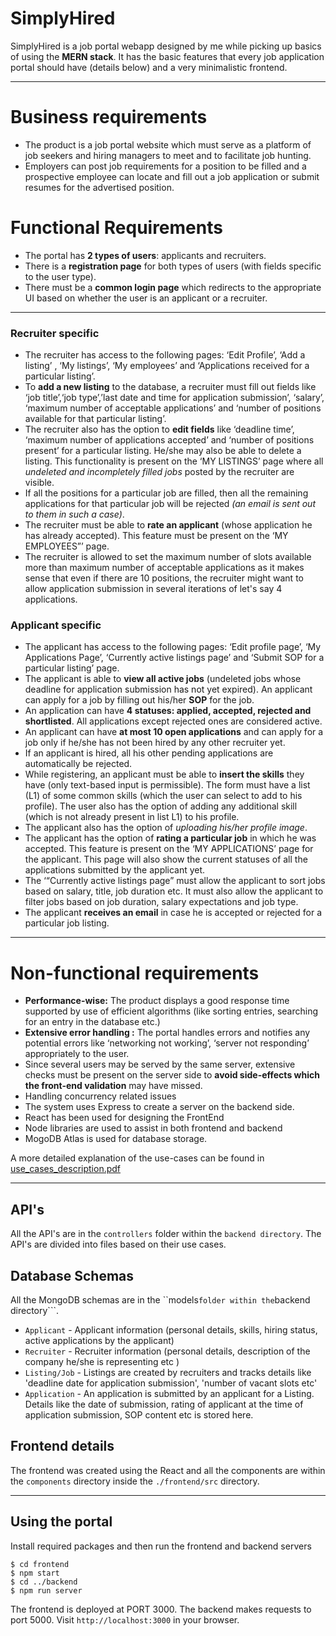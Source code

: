# SimplyHired 
SimplyHired is a job portal webapp designed by me while picking up basics of using the **MERN stack**.
It has the basic features that every job application portal should have (details below) and a very minimalistic frontend.
<hr/>

# **Business requirements**

- The product is a job portal website which must serve as a platform of job seekers and hiring managers to meet and to facilitate job hunting.
- Employers can post job requirements for a position to be filled and a prospective employee can locate and fill out a job application or submit resumes for the advertised position.

# **Functional Requirements**

- The portal has **2 types of users**: applicants and recruiters.
- There is a **registration page** for both types of users (with fields specific to the user type).
- There must be a **common login page** which redirects to the appropriate UI based on whether the user is an applicant or a recruiter.
<hr/>

### **Recruiter specific**

- The recruiter has access to the following pages: ‘Edit Profile’, ‘Add a listing’ , ‘My listings’, ‘My employees’ and ‘Applications received for a particular listing’.
- To **add a new listing** to the database, a recruiter must fill out fields like ‘job title’,‘job type’,’last date and time for application submission’, ‘salary’, ‘maximum number of acceptable applications’ and ‘number of positions available for that particular listing’.
- The recruiter also has the option to **edit fields** like ‘deadline time’, ‘maximum number of applications accepted’ and ‘number of positions present’ for a particular listing. He/she may also be able to delete a listing. This functionality is present on the ‘MY LISTINGS’ page where all *undeleted and incompletely filled jobs* posted by the recruiter are visible.
- If all the positions for a particular job are filled, then all the remaining applications for that particular job will be rejected *(an email is sent out to them in such a case)*.
- The recruiter must be able to **rate an applicant** (whose application he has already accepted). This feature must be present on the ‘MY EMPLOYEES”’ page.
- The recruiter is allowed to set the maximum number of slots available more than maximum number of acceptable applications as it makes sense that even if there are 10 positions, the recruiter might want to allow application submission in several iterations of let's say 4 applications.

### Applicant specific

- The applicant has access to the following pages: ‘Edit profile page’, ‘My Applications Page’, ‘Currently active listings page’ and ‘Submit SOP for a particular listing’ page.
- The applicant is able to **view all active jobs** (undeleted jobs whose deadline for application submission has not yet expired). An applicant can apply for a job by filling out his/her **SOP** for the job.
- An application can have **4 statuses: applied, accepted, rejected and shortlisted**. All applications except rejected ones are considered active.
- An applicant can have **at most 10 open applications** and can apply for a job only if he/she has not been hired by any other recruiter yet.
- If an applicant is hired, all his other pending applications are automatically be rejected.
- While registering, an applicant must be able to **insert the skills** they have (only text-based input is permissible). The form must have a list (L1) of some common skills (which the user can select to add to his profile). The user also has the option of adding any additional skill (which is not already present in list L1) to his profile.
- The applicant also has the option of *uploading his/her profile image*.
- The applicant has the option of **rating a particular job** in which he was accepted. This feature is present on the ‘MY APPLICATIONS’ page for the applicant. This page will also show the current statuses of all the applications submitted by the applicant yet.
- The ‘“Currently active listings page” must allow the applicant to sort jobs based on salary, title, job duration etc. It must also allow the applicant to filter jobs based on job duration, salary expectations and job type.
- The applicant **receives an email** in case he is accepted or rejected for a particular job listing.
<hr/>

# **Non-functional requirements**

- **Performance-wise:** The product displays a good response time supported by use of efficient algorithms (like sorting entries, searching for an entry in the database etc.)
- **Extensive error handling :** The portal handles errors and notifies any potential errors like ‘networking not working’, ‘server not responding’ appropriately to the user.
- Since several users may be served by the same server, extensive checks must be present on the server side to **avoid side-effects which the front-end validation** may have missed.
- Handling concurrency related issues
- The system uses Express to create a server on the backend side.
- React has been used for designing the FrontEnd
- Node libraries are used to assist in both frontend and backend
- MogoDB Atlas is used for database storage.

A more detailed explanation of the use-cases can be found in [use_cases_description.pdf](./use_cases_description.pdf)
<hr/>

## API's
All the API's are in the ``controllers``  folder within the ``backend directory``. The API's are divided into files based on their use cases.

## Database Schemas
All the MongoDB schemas are in the ``models``` folder within the ```backend directory```. 
- ```Applicant``` - Applicant information (personal details, skills, hiring status, active applications by the applicant)
- ```Recruiter``` - Recruiter information (personal details, description of the company he/she is representing etc )
- ```Listing/Job``` - Listings are created by recruiters and tracks details like 'deadline date for application submission', 'number of vacant slots etc'
- ```Application``` - An application is submitted by an applicant for a Listing. Details like the date of submission, rating of applicant at the time of application submission, SOP content etc is stored here.

## Frontend details
The frontend was created using the React and all the components are within the ```components``` directory inside the ```./frontend/src``` directory. 
<hr/>


## Using the portal
Install required packages and then run the frontend and backend servers
```(shell)
$ cd frontend
$ npm start
$ cd ../backend
$ npm run server
```

The frontend is deployed at PORT 3000.
The backend makes requests to port 5000.
Visit `http://localhost:3000` in your browser.
